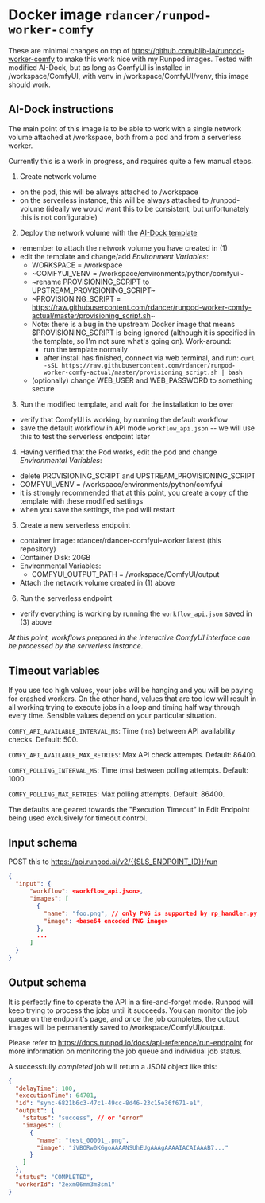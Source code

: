 # Docker image `rdancer/runpod-worker-comfy`

These are minimal changes on top of https://github.com/blib-la/runpod-worker-comfy to make this work nice with my Runpod images. Tested with modified AI-Dock, but as long as ComfyUI is installed in /workspace/ComfyUI, with venv in /workspace/ComfyUI/venv, this image should work.

## AI-Dock instructions

The main point of this image is to be able to work with a single network volume attached at /workspace, both from a pod and from a serverless worker.

Currently this is a work in progress, and requires quite a few manual steps.

1. Create network volume
  - on the pod, this will be always attached to /workspace
  - on the serverless instance, this will be always attached to /runpod-volume (ideally we would want this to be consistent, but unfortunately this is not configurable)
2. Deploy the network volume with the [AI-Dock template](https://www.runpod.io/console/explore/57we0zdwtt)
  - remember to attach the network volume you have created in (1)
  - edit the template and change/add *Environment Variables*:
    - WORKSPACE = /workspace
    - ~COMFYUI_VENV = /workspace/environments/python/comfyui~
    - ~rename PROVISIONING_SCRIPT to UPSTREAM_PROVISIONING_SCRIPT~
    - ~PROVISIONING_SCRIPT = https://raw.githubusercontent.com/rdancer/runpod-worker-comfy-actual/master/provisioning_script.sh~
    - Note: there is a bug in the upstream Docker image that means $PROVISIONING_SCRIPT is being ignored (although it is specified in the template, so I'm not sure what's going on). Work-around:
      - run the template normally
      - after install has finished, connect via web terminal, and run: `curl -sSL https://raw.githubusercontent.com/rdancer/runpod-worker-comfy-actual/master/provisioning_script.sh | bash`
    - (optionally) change WEB_USER and WEB_PASSWORD to something secure
3. Run the modified template, and wait for the installation to be over
  - verify that ComfyUI is working, by running the default workflow
  - save the default workflow in API mode `workflow_api.json` -- we will use this to test the serverless endpoint later
4. Having verified that the Pod works, edit the pod and change *Environmental Variables*:
  - delete PROVISIONING_SCRIPT and UPSTREAM_PROVISIONING_SCRIPT
  - COMFYUI_VENV = /workspace/environments/python/comfyui
  - it is strongly recommended that at this point, you create a copy of the template with these modified settings
  - when you save the settings, the pod will restart
5. Create a new serverless endpoint
  - container image: rdancer/rdancer-comfyui-worker:latest (this repository)
  - Container Disk: 20GB
  - Environmental Variables:
    - COMFYUI_OUTPUT_PATH = /workspace/ComfyUI/output
  - Attach the network volume created in (1) above
6. Run the serverless endpoint
  - verify everything is working by running the `workflow_api.json` saved in (3) above


_At this point, workflows prepared in the interactive ComfyUI interface can be processed by the serverless instance._

## Timeout variables

If you use too high values, your jobs will be hanging and you will be paying for crashed workers. On the other hand, values that are too low will result in all working trying to execute jobs in a loop and timing half way through every time. Sensible values depend on your particular situation.

`COMFY_API_AVAILABLE_INTERVAL_MS`: Time (ms) between API availability checks. Default: 500.

`COMFY_API_AVAILABLE_MAX_RETRIES`: Max API check attempts. Default: 86400.

`COMFY_POLLING_INTERVAL_MS`: Time (ms) between polling attempts. Default: 1000.

`COMFY_POLLING_MAX_RETRIES`: Max polling attempts. Default: 86400.


The defaults are geared towards the "Execution Timeout" in Edit Endpoint being used exclusively for timeout control.


## Input schema

POST this to https://api.runpod.ai/v2/{{SLS_ENDPOINT_ID}}/run

```json
{
  "input": {
      "workflow": <workflow_api.json>,
      "images": [
        {
          "name": "foo.png", // only PNG is supported by rp_handler.py at the moment
          "image": <base64 encoded PNG image>
        },
        ...
      ]
  }
}
```

## Output schema

It is perfectly fine to operate the API in a fire-and-forget mode. Runpod will keep trying to process the jobs until it succeeds. You can monitor the job queue on the endpoint's page, and once the job completes, the output images will be permanently saved to /workspace/ComfyUI/output.

Please refer to https://docs.runpod.io/docs/api-reference/run-endpoint for more information on monitoring the job queue and individual job status.

A successfully *completed* job will return a JSON object like this:

```json
{
  "delayTime": 100,
  "executionTime": 64701,
  "id": "sync-6821b6c3-47c1-49cc-8d46-23c15e36f671-e1",
  "output": {
    "status": "success", // or "error"
    "images": [
      {
        "name": "test_00001_.png",
        "image": "iVBORw0KGgoAAAANSUhEUgAAAgAAAAIACAIAAAB7..."
      }
    ]
  },
  "status": "COMPLETED",
  "workerId": "2exm06mm3m8sm1"
}
```



